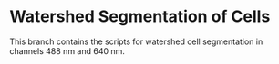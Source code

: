 # Watershed Segmentation of Cells

This branch contains the scripts for watershed cell segmentation in channels 488 nm and 640 nm. 
